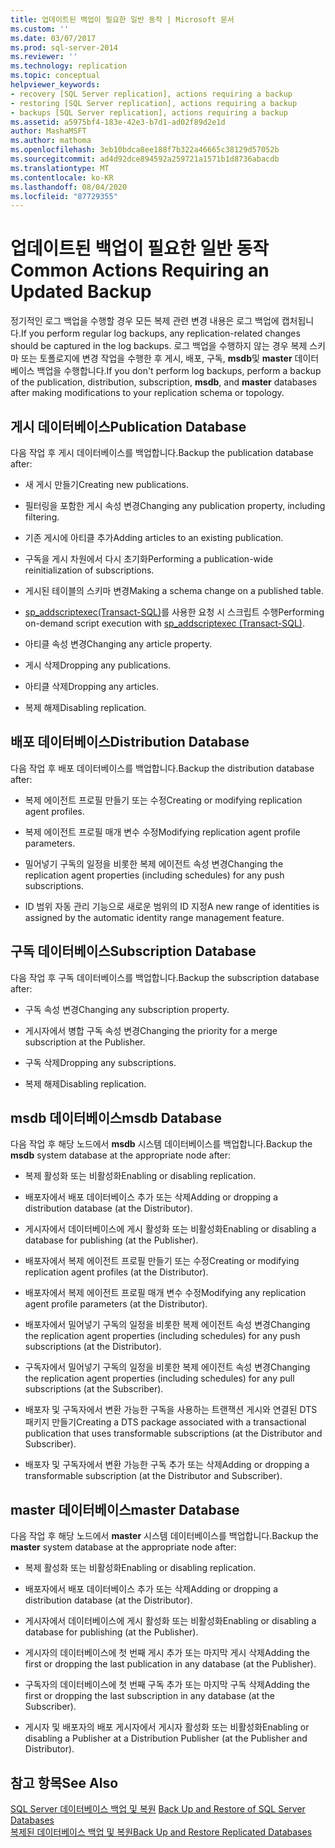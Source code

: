 ```yaml
---
title: 업데이트된 백업이 필요한 일반 동작 | Microsoft 문서
ms.custom: ''
ms.date: 03/07/2017
ms.prod: sql-server-2014
ms.reviewer: ''
ms.technology: replication
ms.topic: conceptual
helpviewer_keywords:
- recovery [SQL Server replication], actions requiring a backup
- restoring [SQL Server replication], actions requiring a backup
- backups [SQL Server replication], actions requiring a backup
ms.assetid: a5975bf4-183e-42e3-b7d1-ad02f89d2e1d
author: MashaMSFT
ms.author: mathoma
ms.openlocfilehash: 3eb10bdca8ee188f7b322a46665c38129d57052b
ms.sourcegitcommit: ad4d92dce894592a259721a1571b1d8736abacdb
ms.translationtype: MT
ms.contentlocale: ko-KR
ms.lasthandoff: 08/04/2020
ms.locfileid: "87729355"
---
```

# <a name="common-actions-requiring-an-updated-backup"></a><span data-ttu-id="af2a4-102">업데이트된 백업이 필요한 일반 동작</span><span class="sxs-lookup"><span data-stu-id="af2a4-102">Common Actions Requiring an Updated Backup</span></span>
  <span data-ttu-id="af2a4-103">정기적인 로그 백업을 수행할 경우 모든 복제 관련 변경 내용은 로그 백업에 캡처됩니다.</span><span class="sxs-lookup"><span data-stu-id="af2a4-103">If you perform regular log backups, any replication-related changes should be captured in the log backups.</span></span> <span data-ttu-id="af2a4-104">로그 백업을 수행하지 않는 경우 복제 스키마 또는 토폴로지에 변경 작업을 수행한 후 게시, 배포, 구독, **msdb**및 **master** 데이터베이스 백업을 수행합니다.</span><span class="sxs-lookup"><span data-stu-id="af2a4-104">If you don't perform log backups, perform a backup of the publication, distribution, subscription, **msdb**, and **master** databases after making modifications to your replication schema or topology.</span></span>  
  
## <a name="publication-database"></a><span data-ttu-id="af2a4-105">게시 데이터베이스</span><span class="sxs-lookup"><span data-stu-id="af2a4-105">Publication Database</span></span>  
 <span data-ttu-id="af2a4-106">다음 작업 후 게시 데이터베이스를 백업합니다.</span><span class="sxs-lookup"><span data-stu-id="af2a4-106">Backup the publication database after:</span></span>  
  
-   <span data-ttu-id="af2a4-107">새 게시 만들기</span><span class="sxs-lookup"><span data-stu-id="af2a4-107">Creating new publications.</span></span>  
  
-   <span data-ttu-id="af2a4-108">필터링을 포함한 게시 속성 변경</span><span class="sxs-lookup"><span data-stu-id="af2a4-108">Changing any publication property, including filtering.</span></span>  
  
-   <span data-ttu-id="af2a4-109">기존 게시에 아티클 추가</span><span class="sxs-lookup"><span data-stu-id="af2a4-109">Adding articles to an existing publication.</span></span>  
  
-   <span data-ttu-id="af2a4-110">구독을 게시 차원에서 다시 초기화</span><span class="sxs-lookup"><span data-stu-id="af2a4-110">Performing a publication-wide reinitialization of subscriptions.</span></span>  
  
-   <span data-ttu-id="af2a4-111">게시된 테이블의 스키마 변경</span><span class="sxs-lookup"><span data-stu-id="af2a4-111">Making a schema change on a published table.</span></span>  
  
-   <span data-ttu-id="af2a4-112">[sp_addscriptexec&#40;Transact-SQL&#41;](/sql/relational-databases/system-stored-procedures/sp-addscriptexec-transact-sql)를 사용한 요청 시 스크립트 수행</span><span class="sxs-lookup"><span data-stu-id="af2a4-112">Performing on-demand script execution with [sp_addscriptexec &#40;Transact-SQL&#41;](/sql/relational-databases/system-stored-procedures/sp-addscriptexec-transact-sql).</span></span>  
  
-   <span data-ttu-id="af2a4-113">아티클 속성 변경</span><span class="sxs-lookup"><span data-stu-id="af2a4-113">Changing any article property.</span></span>  
  
-   <span data-ttu-id="af2a4-114">게시 삭제</span><span class="sxs-lookup"><span data-stu-id="af2a4-114">Dropping any publications.</span></span>  
  
-   <span data-ttu-id="af2a4-115">아티클 삭제</span><span class="sxs-lookup"><span data-stu-id="af2a4-115">Dropping any articles.</span></span>  
  
-   <span data-ttu-id="af2a4-116">복제 해제</span><span class="sxs-lookup"><span data-stu-id="af2a4-116">Disabling replication.</span></span>  
  
## <a name="distribution-database"></a><span data-ttu-id="af2a4-117">배포 데이터베이스</span><span class="sxs-lookup"><span data-stu-id="af2a4-117">Distribution Database</span></span>  
 <span data-ttu-id="af2a4-118">다음 작업 후 배포 데이터베이스를 백업합니다.</span><span class="sxs-lookup"><span data-stu-id="af2a4-118">Backup the distribution database after:</span></span>  
  
-   <span data-ttu-id="af2a4-119">복제 에이전트 프로필 만들기 또는 수정</span><span class="sxs-lookup"><span data-stu-id="af2a4-119">Creating or modifying replication agent profiles.</span></span>  
  
-   <span data-ttu-id="af2a4-120">복제 에이전트 프로필 매개 변수 수정</span><span class="sxs-lookup"><span data-stu-id="af2a4-120">Modifying replication agent profile parameters.</span></span>  
  
-   <span data-ttu-id="af2a4-121">밀어넣기 구독의 일정을 비롯한 복제 에이전트 속성 변경</span><span class="sxs-lookup"><span data-stu-id="af2a4-121">Changing the replication agent properties (including schedules) for any push subscriptions.</span></span>  
  
-   <span data-ttu-id="af2a4-122">ID 범위 자동 관리 기능으로 새로운 범위의 ID 지정</span><span class="sxs-lookup"><span data-stu-id="af2a4-122">A new range of identities is assigned by the automatic identity range management feature.</span></span>  
  
## <a name="subscription-database"></a><span data-ttu-id="af2a4-123">구독 데이터베이스</span><span class="sxs-lookup"><span data-stu-id="af2a4-123">Subscription Database</span></span>  
 <span data-ttu-id="af2a4-124">다음 작업 후 구독 데이터베이스를 백업합니다.</span><span class="sxs-lookup"><span data-stu-id="af2a4-124">Backup the subscription database after:</span></span>  
  
-   <span data-ttu-id="af2a4-125">구독 속성 변경</span><span class="sxs-lookup"><span data-stu-id="af2a4-125">Changing any subscription property.</span></span>  
  
-   <span data-ttu-id="af2a4-126">게시자에서 병합 구독 속성 변경</span><span class="sxs-lookup"><span data-stu-id="af2a4-126">Changing the priority for a merge subscription at the Publisher.</span></span>  
  
-   <span data-ttu-id="af2a4-127">구독 삭제</span><span class="sxs-lookup"><span data-stu-id="af2a4-127">Dropping any subscriptions.</span></span>  
  
-   <span data-ttu-id="af2a4-128">복제 해제</span><span class="sxs-lookup"><span data-stu-id="af2a4-128">Disabling replication.</span></span>  
  
## <a name="msdb-database"></a><span data-ttu-id="af2a4-129">msdb 데이터베이스</span><span class="sxs-lookup"><span data-stu-id="af2a4-129">msdb Database</span></span>  
 <span data-ttu-id="af2a4-130">다음 작업 후 해당 노드에서 **msdb** 시스템 데이터베이스를 백업합니다.</span><span class="sxs-lookup"><span data-stu-id="af2a4-130">Backup the **msdb** system database at the appropriate node after:</span></span>  
  
-   <span data-ttu-id="af2a4-131">복제 활성화 또는 비활성화</span><span class="sxs-lookup"><span data-stu-id="af2a4-131">Enabling or disabling replication.</span></span>  
  
-   <span data-ttu-id="af2a4-132">배포자에서 배포 데이터베이스 추가 또는 삭제</span><span class="sxs-lookup"><span data-stu-id="af2a4-132">Adding or dropping a distribution database (at the Distributor).</span></span>  
  
-   <span data-ttu-id="af2a4-133">게시자에서 데이터베이스에 게시 활성화 또는 비활성화</span><span class="sxs-lookup"><span data-stu-id="af2a4-133">Enabling or disabling a database for publishing (at the Publisher).</span></span>  
  
-   <span data-ttu-id="af2a4-134">배포자에서 복제 에이전트 프로필 만들기 또는 수정</span><span class="sxs-lookup"><span data-stu-id="af2a4-134">Creating or modifying replication agent profiles (at the Distributor).</span></span>  
  
-   <span data-ttu-id="af2a4-135">배포자에서 복제 에이전트 프로필 매개 변수 수정</span><span class="sxs-lookup"><span data-stu-id="af2a4-135">Modifying any replication agent profile parameters (at the Distributor).</span></span>  
  
-   <span data-ttu-id="af2a4-136">배포자에서 밀어넣기 구독의 일정을 비롯한 복제 에이전트 속성 변경</span><span class="sxs-lookup"><span data-stu-id="af2a4-136">Changing the replication agent properties (including schedules) for any push subscriptions (at the Distributor).</span></span>  
  
-   <span data-ttu-id="af2a4-137">구독자에서 밀어넣기 구독의 일정을 비롯한 복제 에이전트 속성 변경</span><span class="sxs-lookup"><span data-stu-id="af2a4-137">Changing the replication agent properties (including schedules) for any pull subscriptions (at the Subscriber).</span></span>  
  
-   <span data-ttu-id="af2a4-138">배포자 및 구독자에서 변환 가능한 구독을 사용하는 트랜잭션 게시와 연결된 DTS 패키지 만들기</span><span class="sxs-lookup"><span data-stu-id="af2a4-138">Creating a DTS package associated with a transactional publication that uses transformable subscriptions (at the Distributor and Subscriber).</span></span>  
  
-   <span data-ttu-id="af2a4-139">배포자 및 구독자에서 변환 가능한 구독 추가 또는 삭제</span><span class="sxs-lookup"><span data-stu-id="af2a4-139">Adding or dropping a transformable subscription (at the Distributor and Subscriber).</span></span>  
  
## <a name="master-database"></a><span data-ttu-id="af2a4-140">master 데이터베이스</span><span class="sxs-lookup"><span data-stu-id="af2a4-140">master Database</span></span>  
 <span data-ttu-id="af2a4-141">다음 작업 후 해당 노드에서 **master** 시스템 데이터베이스를 백업합니다.</span><span class="sxs-lookup"><span data-stu-id="af2a4-141">Backup the **master** system database at the appropriate node after:</span></span>  
  
-   <span data-ttu-id="af2a4-142">복제 활성화 또는 비활성화</span><span class="sxs-lookup"><span data-stu-id="af2a4-142">Enabling or disabling replication.</span></span>  
  
-   <span data-ttu-id="af2a4-143">배포자에서 배포 데이터베이스 추가 또는 삭제</span><span class="sxs-lookup"><span data-stu-id="af2a4-143">Adding or dropping a distribution database (at the Distributor).</span></span>  
  
-   <span data-ttu-id="af2a4-144">게시자에서 데이터베이스에 게시 활성화 또는 비활성화</span><span class="sxs-lookup"><span data-stu-id="af2a4-144">Enabling or disabling a database for publishing (at the Publisher).</span></span>  
  
-   <span data-ttu-id="af2a4-145">게시자의 데이터베이스에 첫 번째 게시 추가 또는 마지막 게시 삭제</span><span class="sxs-lookup"><span data-stu-id="af2a4-145">Adding the first or dropping the last publication in any database (at the Publisher).</span></span>  
  
-   <span data-ttu-id="af2a4-146">구독자의 데이터베이스에 첫 번째 구독 추가 또는 마지막 구독 삭제</span><span class="sxs-lookup"><span data-stu-id="af2a4-146">Adding the first or dropping the last subscription in any database (at the Subscriber).</span></span>  
  
-   <span data-ttu-id="af2a4-147">게시자 및 배포자의 배포 게시자에서 게시자 활성화 또는 비활성화</span><span class="sxs-lookup"><span data-stu-id="af2a4-147">Enabling or disabling a Publisher at a Distribution Publisher (at the Publisher and Distributor).</span></span>  
  
## <a name="see-also"></a><span data-ttu-id="af2a4-148">참고 항목</span><span class="sxs-lookup"><span data-stu-id="af2a4-148">See Also</span></span>  
 <span data-ttu-id="af2a4-149">[SQL Server 데이터베이스 백업 및 복원](../../backup-restore/back-up-and-restore-of-sql-server-databases.md) </span><span class="sxs-lookup"><span data-stu-id="af2a4-149">[Back Up and Restore of SQL Server Databases](../../backup-restore/back-up-and-restore-of-sql-server-databases.md) </span></span>  
 [<span data-ttu-id="af2a4-150">복제된 데이터베이스 백업 및 복원</span><span class="sxs-lookup"><span data-stu-id="af2a4-150">Back Up and Restore Replicated Databases</span></span>](back-up-and-restore-replicated-databases.md)  
  
  

